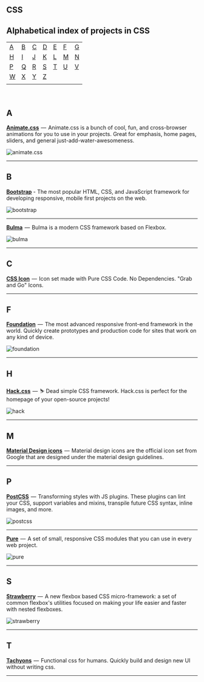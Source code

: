## CSS

## Alphabetical index of projects in CSS

|       |       |       |       |       |       |       |
|---    |---    |---    |---    |---    |---    |    ---|
|[A](#a)|[B](#b)|[C](#c)|[D](#d)|[E](#e)|[F](#f)|[G](#g)|
|[H](#h)|[I](#i)|[J](#j)|[K](#k)|[L](#l)|[M](#m)|[N](#n)|
|[P](#p)|[Q](#q)|[R](#r)|[S](#s)|[T](#t)|[U](#u)|[V](#v)|
|[W](#w)|[X](#x)|[Y](#y)|[Z](#z)|       |       |       |
|       |       |       |       |       |       |       |

<br>

## A

[**Animate.css**](https://github.com/daneden/animate.css)  —  Animate.css is a bunch of cool, fun, and cross-browser animations for you to use in your projects. Great for emphasis, home pages, sliders, and general just-add-water-awesomeness.

![animate.css](http://imgur.com/l94yNRx.png)

---

## B

[**Bootstrap**](https://github.com/twbs/bootstrap) - The most popular HTML, CSS, and JavaScript framework for developing responsive, mobile first projects on the web.

![bootstrap](http://imgur.com/YHZifVh.png)

---

[**Bulma**](https://github.com/jgthms/bulma)  —  Bulma is a modern CSS framework based on Flexbox.

![bulma](http://imgur.com/Mn2mHI8.png)

---

## C

[**CSS Icon**](https://github.com/wentin/cssicon)  —  Icon set made with Pure CSS Code. No Dependencies. "Grab and Go" Icons.

---

## F

[**Foundation**](https://github.com/zurb/foundation-sites)  —  The most advanced responsive front-end framework in the world. Quickly create prototypes and production code for sites that work on any kind of device.

![foundation](http://imgur.com/gMugT6l.png)

---

## H

[**Hack.css**](https://github.com/egoist/hack)  —  :skier: Dead simple CSS framework. Hack.css is perfect for the homepage of your open-source projects!

![hack](http://imgur.com/EmerKkb.png)

---

## M

[**Material Design icons**](https://github.com/google/material-design-icons)  —  Material design icons are the official icon set from Google that are designed under the material design guidelines.

---

## P

[**PostCSS**](https://github.com/postcss/postcss)  —  Transforming styles with JS plugins. These plugins can lint your CSS, support variables and mixins, transpile future CSS syntax, inline images, and more.

![postcss](http://imgur.com/iw2T89A.png)

---

[**Pure**](https://github.com/yahoo/pure)  —  A set of small, responsive CSS modules that you can use in every web project.

![pure](http://imgur.com/g0wa74Q.png)

---

## S

[**Strawberry**](https://github.com/jfet97/strawberry)  —  A new flexbox based CSS micro-framework: a set of common flexbox's utilities focused on making your life easier and faster with nested flexboxes.

![strawberry](https://i.imgur.com/dlFIDAd.png)

---

## T

[**Tachyons**](https://github.com/tachyons-css/tachyons)  —  Functional css for humans. Quickly build and design new UI without writing css.

---

